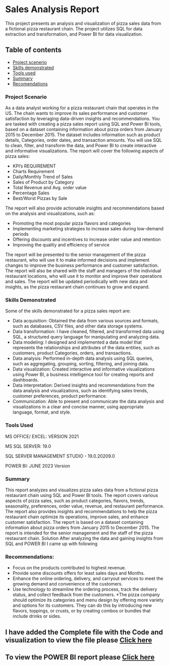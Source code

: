 # Sales Analysis Report
This project presents an analysis and 
visualization of pizza sales data from a 
fictional pizza restaurant chain. The 
project utilizes SQL for data extraction 
and transformation, and Power BI for 
data visualization.
## Table of contents
* [Project scenerio]()
* [Skills demonstrated]()
* [Tools used]()
* [Summary]()
* [Recomendations]()

### Project Scenario
As a data analyst working for a pizza restaurant chain that operates in the US. The chain wants to improve 
its sales performance and customer satisfaction by leveraging data-driven insights and recommendations. 
You are tasked with creating a pizza sales report using SQL and Power BI tools, based on a dataset 
containing information about pizza orders from January 2015 to December 2015. The dataset includes 
information such as product details, Categories, order dates, and transaction amounts. You will use SQL to 
clean, filter, and transform the data, and Power BI to create interactive and informative visualizations. The 
report will cover the following aspects of pizza sales:

* KPI’s REQUIREMENT
* Charts Requirement
* Daily/Monthly Trend of Sales
* Sales of Product by Category
* Total Revenue and Avg. order value
* Percentage Sales
* Best/Worst Pizzas by Sale
  
The report will also provide actionable insights and recommendations based on the analysis and 
visualizations, such as:

* Promoting the most popular pizza flavors and categories
* Implementing marketing strategies to increase sales during low-demand periods
* Offering discounts and incentives to increase order value and retention
* Improving the quality and efficiency of service
  
The report will be presented to the senior management of the pizza restaurant, who will use it to make 
informed decisions and implement changes to improve the business performance and customer 
satisfaction. The report will also be shared with the staff and managers of the individual restaurant 
locations, who will use it to monitor and improve their operations and sales. The report will be updated 
periodically with new data and insights, as the pizza restaurant chain continues to grow and expand.

### Skills Demonstrated
Some of the skills demonstrated for a pizza sales report are:
* Data acquisition: Obtained the data from various sources and formats, such as databases, CSV files, and 
other data storage systems.
* Data transformation: I have cleaned, filtered, and transformed data using SQL, a structured query 
language for manipulating and analyzing data.
* Data modeling: I designed and implemented a data model that represents the relationships and attributes 
of the data entities, such as customers, product Categories, orders, and transactions.
* Data analysis: Performed in-depth data analysis using SQL queries, such as aggregating, grouping, sorting, 
filtering, and joining data.
* Data visualization: Created interactive and informative visualizations using Power BI, a business 
intelligence tool for creating reports and dashboards.
* Data interpretation: Derived insights and recommendations from the data analysis and visualizations, such 
as identifying sales trends, customer preferences, product performance.
* Communication: Able to present and communicate the data analysis and visualizations in a clear and 
concise manner, using appropriate language, format, and style.
### Tools Used
MS OFFICE/ EXCEL: VERSION 2021

MS SQL SERVER: 19.0

SQL SERVER MANAGEMENT STUDIO - 19.0.20209.0

POWER BI: JUNE 2023 Version

### Summary
This report analyzes and visualizes pizza sales data from a fictional pizza restaurant chain using SQL 
and Power BI tools. The report covers various aspects of pizza sales, such as product categories, 
flavors, trends, seasonality, preferences, order value, revenue, and restaurant performance. The report 
also provides insights and recommendations to help the pizza restaurant chain optimize its 
operations, improve sales, and enhance customer satisfaction. The report is based on a dataset 
containing information about pizza orders from January 2015 to December 2015. The report is 
intended for the senior management and the staff of the pizza restaurant chain.
Solution
After analyzing the data and gaining insights from SQL and POWER BI I came up with following 
### Recommendations:
* Focus on the products contributed to highest revenue.
* Provide some discounts offers for least sales days and Months.
* Enhance the online ordering, delivery, and carryout services to meet the growing demand 
and convenience of the customers.
* Use technology to streamline the ordering process, track the delivery status, and collect 
feedback from the customers.
*The pizza company should optimize its categories and menu design by offering more variety 
and options for its customers. They can do this by introducing new flavors, toppings, or 
crusts, or by creating combos or bundles that include drinks or sides.
## I have added the Complete file with the Code and visualization to view the file please [Click here](https://github.com/kainat1996/Sales-report-/blob/master/New%20project%20on%20pizza%20sales.pdf)
## To view the POWER BI report please [Click here](https://app.powerbi.com/view?r=eyJrIjoiYThmYTVhZTMtMDA0NC00ODMwLWFjNjMtMGI0NDdkNTQ0NDZmIiwidCI6IjgwMjQzZDFlLWI1ZGEtNGNjZS1iNTYwLWYwZDcxYzBjZjljZSJ9)
